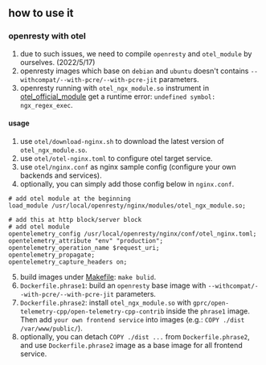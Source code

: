 ## how to use it 

### openresty with otel

1. due to such issues, we need to compile `openresty` and `otel_module` by ourselves. (2022/5/17)
  1. openresty images which base on `debian` and `ubuntu` doesn't contains `--withcompat/--with-pcre/--with-pcre-jit` parameters.
  2. openresty running with `otel_ngx_module.so` instrument in [otel_official_module](github.com/open-telemetry/opentelemetry-cpp-contrib) get a runtime error: `undefined symbol: ngx_regex_exec`.

#### usage

1. use `otel/download-nginx.sh` to download the latest version of `otel_ngx_module.so`.
2. use `otel/otel-nginx.toml` to configure otel target service.
3. use `otel/nginx.conf` as nginx sample config (configure your own backends and services).
4. optionally, you can simply add those config below in `nginx.conf`.

```nginx
# add otel module at the beginning
load_module /usr/local/openresty/nginx/modules/otel_ngx_module.so;

# add this at http block/server block
# add otel module
opentelemetry_config /usr/local/openresty/nginx/conf/otel_nginx.toml;
opentelemetry_attribute "env" "production";
opentelemetry_operation_name $request_uri;
opentelemetry_propagate;
opentelemetry_capture_headers on;
```

5. build images under [Makefile](./Makefile): `make bulid`.
  1. `Dockerfile.phrase1`: build an `openresty` base image with `--withcompat/--with-pcre/--with-pcre-jit` parameters.
  2. `Dockerfile.phrase2`: install `otel_ngx_module.so` with `gprc/open-telemetry-cpp/open-telemetry-cpp-contrib` inside the `phrase1` image. Then add `your own frontend service` into images (e.g.: `COPY ./dist /var/www/public/`).
  3. optionally, you can detach `COPY ./dist ...` from `Dockerfile.phrase2`, and use `Dockerfile.phrase2` image as a base image for all frontend service.
